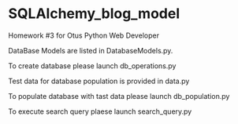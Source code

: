 # SQLAlchemy_blog_model
Homework #3 for Otus Python Web Developer

DataBase Models are listed in DatabaseModels.py.

To create database please launch db_operations.py 

Test data for database population is provided in data.py

To populate database with tast data please launch db_population.py 

To execute search query plaese launch search_query.py
